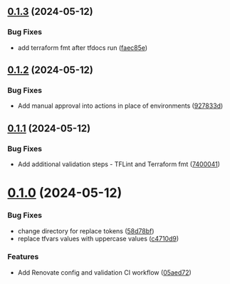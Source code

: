 ## [0.1.3](https://github.com/data-tangles/terraform-cloudflare/compare/v0.1.2...v0.1.3) (2024-05-12)


### Bug Fixes

* add terraform fmt after tfdocs run ([faec85e](https://github.com/data-tangles/terraform-cloudflare/commit/faec85ee5664c0041f63a51ea413188ff3b9f324))



## [0.1.2](https://github.com/data-tangles/terraform-cloudflare/compare/v0.1.1...v0.1.2) (2024-05-12)


### Bug Fixes

* Add manual approval into actions in place of environments ([927833d](https://github.com/data-tangles/terraform-cloudflare/commit/927833de62ba723e63bbabf7eaf1e2776dc3fc45))



## [0.1.1](https://github.com/data-tangles/terraform-cloudflare/compare/v0.1.0...v0.1.1) (2024-05-12)


### Bug Fixes

* Add additional validation steps - TFLint and Terraform fmt ([7400041](https://github.com/data-tangles/terraform-cloudflare/commit/7400041aa4881eb17b636f779e8347c217008b0a))



# [0.1.0](https://github.com/data-tangles/terraform-cloudflare/compare/58d78bfc44ceb443d1614c7a58507699b0b82a65...v0.1.0) (2024-05-12)


### Bug Fixes

* change directory for replace tokens ([58d78bf](https://github.com/data-tangles/terraform-cloudflare/commit/58d78bfc44ceb443d1614c7a58507699b0b82a65))
* replace tfvars values with uppercase values ([c4710d9](https://github.com/data-tangles/terraform-cloudflare/commit/c4710d9641ddd560de570584b323ecb2cbbca206))


### Features

* Add Renovate config and validation CI workflow ([05aed72](https://github.com/data-tangles/terraform-cloudflare/commit/05aed72a37c89a9fa2e92c7f530918462417db49))



